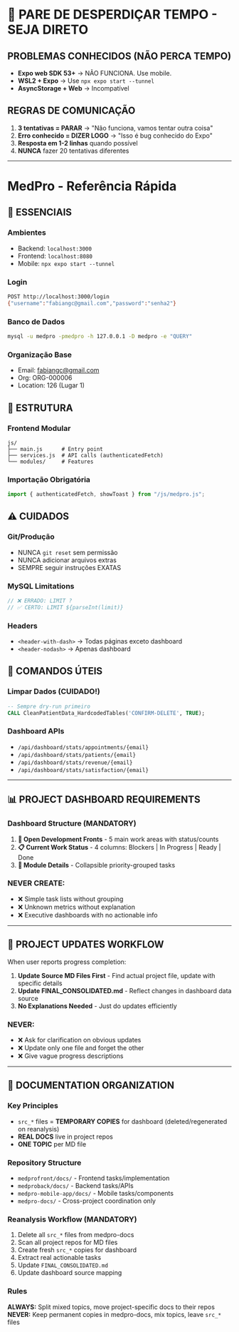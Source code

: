 # 🛑 PARE DE DESPERDIÇAR TEMPO - SEJA DIRETO

## PROBLEMAS CONHECIDOS (NÃO PERCA TEMPO)
- **Expo web SDK 53+** → NÃO FUNCIONA. Use mobile.
- **WSL2 + Expo** → Use `npx expo start --tunnel`
- **AsyncStorage + Web** → Incompatível

## REGRAS DE COMUNICAÇÃO
1. **3 tentativas = PARAR** → "Não funciona, vamos tentar outra coisa"
2. **Erro conhecido = DIZER LOGO** → "Isso é bug conhecido do Expo"
3. **Resposta em 1-2 linhas** quando possível
4. **NUNCA** fazer 20 tentativas diferentes

---

# MedPro - Referência Rápida

## 🔑 ESSENCIAIS

### Ambientes
- Backend: `localhost:3000`
- Frontend: `localhost:8080`
- Mobile: `npx expo start --tunnel`

### Login
```bash
POST http://localhost:3000/login
{"username":"fabiangc@gmail.com","password":"senha2"}
```

### Banco de Dados
```bash
mysql -u medpro -pmedpro -h 127.0.0.1 -D medpro -e "QUERY"
```

### Organização Base
- Email: fabiangc@gmail.com
- Org: ORG-000006
- Location: 126 (Lugar 1)

## 📁 ESTRUTURA

### Frontend Modular
```
js/
├── main.js      # Entry point
├── services.js  # API calls (authenticatedFetch)
└── modules/     # Features
```

### Importação Obrigatória
```javascript
import { authenticatedFetch, showToast } from "/js/medpro.js";
```

## ⚠️ CUIDADOS

### Git/Produção
- NUNCA `git reset` sem permissão
- NUNCA adicionar arquivos extras
- SEMPRE seguir instruções EXATAS

### MySQL Limitations
```javascript
// ❌ ERRADO: LIMIT ?
// ✅ CERTO: LIMIT ${parseInt(limit)}
```

### Headers
- `<header-with-dash>` → Todas páginas exceto dashboard
- `<header-nodash>` → Apenas dashboard

## 🚀 COMANDOS ÚTEIS

### Limpar Dados (CUIDADO!)
```sql
-- Sempre dry-run primeiro
CALL CleanPatientData_HardcodedTables('CONFIRM-DELETE', TRUE);
```

### Dashboard APIs
- `/api/dashboard/stats/appointments/{email}`
- `/api/dashboard/stats/patients/{email}`
- `/api/dashboard/stats/revenue/{email}`
- `/api/dashboard/stats/satisfaction/{email}`

---

## 📊 PROJECT DASHBOARD REQUIREMENTS

### Dashboard Structure (MANDATORY)
1. **🎯 Open Development Fronts** - 5 main work areas with status/counts
2. **📋 Current Work Status** - 4 columns: Blockers | In Progress | Ready | Done
3. **📂 Module Details** - Collapsible priority-grouped tasks

### NEVER CREATE:
- ❌ Simple task lists without grouping
- ❌ Unknown metrics without explanation
- ❌ Executive dashboards with no actionable info

---

## 📝 PROJECT UPDATES WORKFLOW

When user reports progress completion:
1. **Update Source MD Files First** - Find actual project file, update with specific details
2. **Update FINAL_CONSOLIDATED.md** - Reflect changes in dashboard data source
3. **No Explanations Needed** - Just do updates efficiently

### NEVER:
- ❌ Ask for clarification on obvious updates
- ❌ Update only one file and forget the other
- ❌ Give vague progress descriptions

---

## 📂 DOCUMENTATION ORGANIZATION

### Key Principles
- `src_*` files = **TEMPORARY COPIES** for dashboard (deleted/regenerated on reanalysis)
- **REAL DOCS** live in project repos
- **ONE TOPIC** per MD file

### Repository Structure
- `medprofront/docs/` - Frontend tasks/implementation
- `medproback/docs/` - Backend tasks/APIs  
- `medpro-mobile-app/docs/` - Mobile tasks/components
- `medpro-docs/` - Cross-project coordination only

### Reanalysis Workflow (MANDATORY)
1. Delete all `src_*` files from medpro-docs
2. Scan all project repos for MD files
3. Create fresh `src_*` copies for dashboard
4. Extract real actionable tasks
5. Update `FINAL_CONSOLIDATED.md`
6. Update dashboard source mapping

### Rules
**ALWAYS:** Split mixed topics, move project-specific docs to their repos
**NEVER:** Keep permanent copies in medpro-docs, mix topics, leave `src_*` files